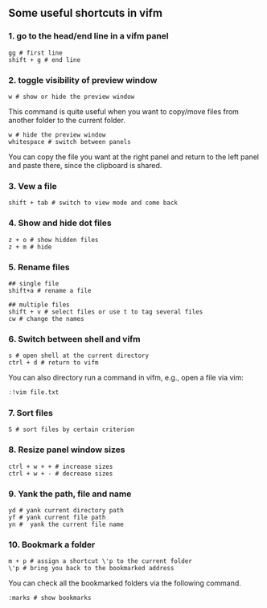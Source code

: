 ## Some useful shortcuts in vifm

### 1. go to the head/end line in a vifm panel

```shell
gg # first line
shift + g # end line
```

### 2. toggle visibility of preview window

```shell
w # show or hide the preview window
```

This command is quite useful when you want to copy/move files from another folder to the current folder. 

```shell
w # hide the preview window
whitespace # switch between panels
```

You can copy the file you want at the right panel and return to the left panel and paste there, since the clipboard is shared.

### 3. Vew a file

```shell
shift + tab # switch to view mode and come back
```

### 4. Show and hide dot files

```shell
z + o # show hidden files
z + m # hide
```

### 5. Rename files

```shell
## single file
shift+a # rename a file

## multiple files
shift + v # select files or use t to tag several files
cw # change the names
```

### 6. Switch between shell and vifm 

```shell
s # open shell at the current directory
ctrl + d # return to vifm
```

You can also directory run a command in vifm, e.g., open a file via vim:

```bash
:!vim file.txt
```

### 7. Sort files

```shell
S # sort files by certain criterion
```

### 8. Resize panel window sizes

```shell
ctrl + w + + # increase sizes
ctrl + w + - # decrease sizes
```

### 9. Yank the path, file and name

```shell
yd # yank current directory path
yf # yank current file path
yn #  yank the current file name
```

### 10. Bookmark a folder

```shell
m + p # assign a shortcut \'p to the current folder
\'p # bring you back to the bookmarked address
```

You can check all the bookmarked folders via the following command.

```shell
:marks # show bookmarks
```